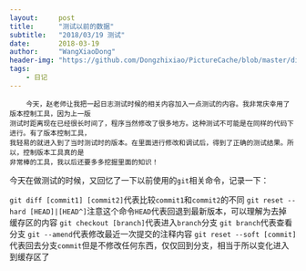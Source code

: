 ```yaml
---
layout:     post
title:      "测试以前的数据"
subtitle:   "2018/03/19 测试"
date:       2018-03-19
author:     "WangXiaoDong"
header-img: "https://github.com/Dongzhixiao/PictureCache/blob/master/diaryPic/20180319.jpg?raw=true"
tags:
    - 日记
---
```


```
    今天，赵老师让我把一起日志测试时候的相关内容加入一点测试的内容。我非常庆幸用了版本控制工具，因为上一版
测试时距离现在已经很长时间了，程序当然修改了很多地方。这种测试不可能是在同样的代码下进行。有了版本控制工具，
我轻易的就进入到了当时测试时的版本。在里面进行修改和调试后，得到了正确的测试结果。所以，控制版本工具真的是
非常棒的工具，我以后还要多多挖掘里面的知识！
```

今天在做测试的时候，又回忆了一下以前使用的`git`相关命令，记录一下：

`git diff [commit1] [commit2]`代表比较`commit1`和`commit2`的不同
`git reset --hard [HEAD]|[HEAD^]`注意这个命令`HEAD`代表回退到最新版本，可以理解为去掉
缓存区的内容
`git checkout [branch]`代表进入`branch`分支
`git branch`代表查看分支
`git --amend`代表修改最近一次提交的注释内容
`git reset --soft [commit]`代表回去分支`commit`但是不修改任何东西，仅仅回到分支，相当于所以变化进入到缓存区了

